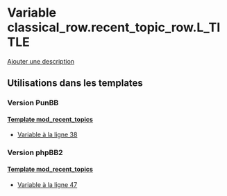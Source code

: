 # Variable classical_row.recent_topic_row.L_TITLE
[Ajouter une description](https://fa-tvars.appspot.com/var/classical_row.recent_topic_row.L_TITLE)

## Utilisations dans les templates

### Version PunBB

#### [Template mod_recent_topics](punbb/mod_recent_topics.md)
* [Variable &agrave; la ligne 38](../punbb/mod_recent_topics.tpl#L38)

### Version phpBB2

#### [Template mod_recent_topics](subsilver/mod_recent_topics.md)
* [Variable &agrave; la ligne 47](../subsilver/mod_recent_topics.tpl#L47)